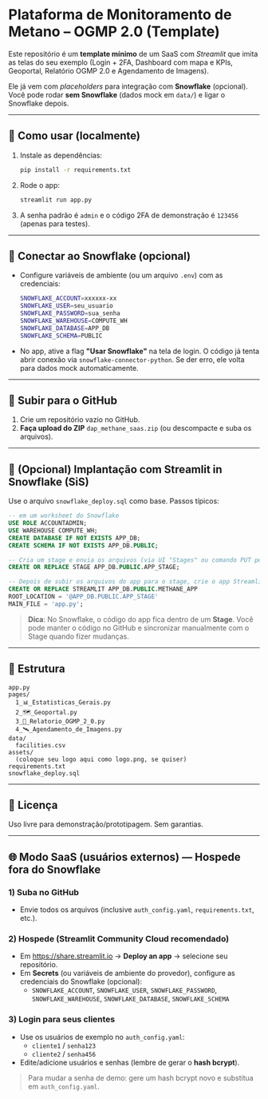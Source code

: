 # Plataforma de Monitoramento de Metano – OGMP 2.0 (Template)

Este repositório é um **template mínimo** de um SaaS com *Streamlit* que imita as telas do seu exemplo
(Login + 2FA, Dashboard com mapa e KPIs, Geoportal, Relatório OGMP 2.0 e Agendamento de Imagens).

Ele já vem com _placeholders_ para integração com **Snowflake** (opcional).
Você pode rodar **sem Snowflake** (dados mock em `data/`) e ligar o Snowflake depois.

---

## 🧰 Como usar (localmente)

1. Instale as dependências:
   ```bash
   pip install -r requirements.txt
   ```

2. Rode o app:
   ```bash
   streamlit run app.py
   ```

3. A senha padrão é `admin` e o código 2FA de demonstração é `123456` (apenas para testes).

---

## 🔗 Conectar ao Snowflake (opcional)

- Configure variáveis de ambiente (ou um arquivo `.env`) com as credenciais:
  ```bash
  SNOWFLAKE_ACCOUNT=xxxxxx-xx
  SNOWFLAKE_USER=seu_usuario
  SNOWFLAKE_PASSWORD=sua_senha
  SNOWFLAKE_WAREHOUSE=COMPUTE_WH
  SNOWFLAKE_DATABASE=APP_DB
  SNOWFLAKE_SCHEMA=PUBLIC
  ```

- No app, ative a flag **"Usar Snowflake"** na tela de login. O código já tenta abrir conexão via
  `snowflake-connector-python`. Se der erro, ele volta para dados mock automaticamente.

---

## 🚀 Subir para o GitHub

1. Crie um repositório vazio no GitHub.
2. **Faça upload do ZIP** `dap_methane_saas.zip` (ou descompacte e suba os arquivos).

---

## 🧊 (Opcional) Implantação com Streamlit in Snowflake (SiS)

Use o arquivo `snowflake_deploy.sql` como base. Passos típicos:

```sql
-- em um worksheet do Snowflake
USE ROLE ACCOUNTADMIN;
USE WAREHOUSE COMPUTE_WH;
CREATE DATABASE IF NOT EXISTS APP_DB;
CREATE SCHEMA IF NOT EXISTS APP_DB.PUBLIC;

-- Cria um stage e envia os arquivos (via UI "Stages" ou comando PUT pelo SnowSQL)
CREATE OR REPLACE STAGE APP_DB.PUBLIC.APP_STAGE;

-- Depois de subir os arquivos do app para o stage, crie o app Streamlit:
CREATE OR REPLACE STREAMLIT APP_DB.PUBLIC.METHANE_APP
ROOT_LOCATION = '@APP_DB.PUBLIC.APP_STAGE'
MAIN_FILE = 'app.py';
```

> **Dica**: No Snowflake, o código do app fica dentro de um **Stage**. Você pode manter o código no GitHub
e sincronizar manualmente com o Stage quando fizer mudanças.

---

## 📁 Estrutura

```
app.py
pages/
  1_📊_Estatisticas_Gerais.py
  2_🗺️_Geoportal.py
  3_📄_Relatorio_OGMP_2_0.py
  4_🛰️_Agendamento_de_Imagens.py
data/
  facilities.csv
assets/
  (coloque seu logo aqui como logo.png, se quiser)
requirements.txt
snowflake_deploy.sql
```

---

## 📜 Licença

Uso livre para demonstração/prototipagem. Sem garantias.

---

## 🌐 Modo SaaS (usuários externos) — Hospede fora do Snowflake

### 1) Suba no GitHub
- Envie todos os arquivos (inclusive `auth_config.yaml`, `requirements.txt`, etc.).

### 2) Hospede (Streamlit Community Cloud recomendado)
- Em https://share.streamlit.io → **Deploy an app** → selecione seu repositório.
- Em **Secrets** (ou variáveis de ambiente do provedor), configure as credenciais do Snowflake (opcional):
  - `SNOWFLAKE_ACCOUNT`, `SNOWFLAKE_USER`, `SNOWFLAKE_PASSWORD`, `SNOWFLAKE_WAREHOUSE`, `SNOWFLAKE_DATABASE`, `SNOWFLAKE_SCHEMA`

### 3) Login para seus clientes
- Use os usuários de exemplo no `auth_config.yaml`:
  - `cliente1` / `senha123`
  - `cliente2` / `senha456`
- Edite/adicione usuários e senhas (lembre de gerar o **hash bcrypt**).

> Para mudar a senha de demo: gere um hash bcrypt novo e substitua em `auth_config.yaml`.